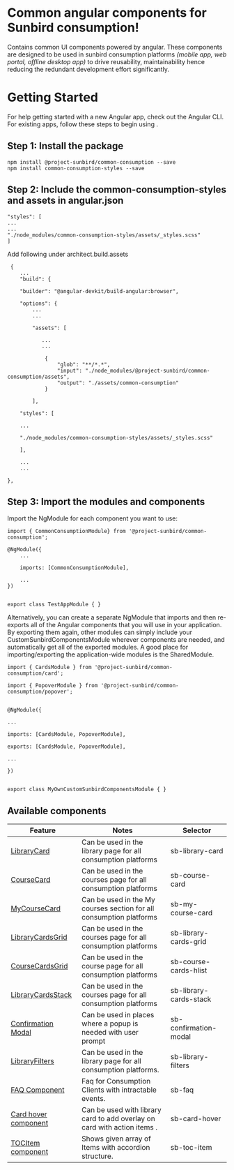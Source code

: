# Common angular components for Sunbird consumption!
Contains common UI components powered by angular. These components are designed to be used in sunbird consumption platforms *(mobile app, web portal, offline desktop app)* to drive reusability, maintainability hence reducing the redundant development effort significantly.

# Getting Started
For help getting started with a new Angular app, check out the Angular CLI.
For existing apps, follow these steps to begin using .

## Step 1: Install the package

    npm install @project-sunbird/common-consumption --save
    npm install common-consumption-styles --save

## Step 2: Include the common-consumption-styles and assets in angular.json
    "styles": [
    ...
    ...
    "./node_modules/common-consumption-styles/assets/_styles.scss"
    ]
  Add following under architect.build.assets

     {
	    ...
	    "build": {
	    
	    "builder": "@angular-devkit/build-angular:browser",
	    
	    "options": {
		    ...
		    ...
    
		    "assets": [
		    
			   ...
			   ...
			    
			    {
				    "glob": "**/*.*",
				    "input": "./node_modules/@project-sunbird/common-consumption/assets",
				    "output": "./assets/common-consumption"
			    }
		    
		    ],
    
	    "styles": [
	    
	    ...
	    
	    "./node_modules/common-consumption-styles/assets/_styles.scss"
	    
	    ],
	    
	    ...
	    ...
    
    },

  

## Step 3: Import the modules and components
Import the NgModule for each component you want to use:
       
    import { CommonConsumptionModule} from '@project-sunbird/common-consumption';
    
    @NgModule({
	    ...
	    
	    imports: [CommonConsumptionModule],
	    
	    ...
    })

  
    export class TestAppModule { }

Alternatively, you can create a separate NgModule that imports and then re-exports all of the Angular components that you will use in your application. By exporting them again, other modules can simply include your CustomSunbirdComponentsModule wherever components are needed, and automatically get all of the exported modules. A good place for importing/exporting the application-wide modules is the SharedModule.

    import { CardsModule } from '@project-sunbird/common-consumption/card';

    import { PopoverModule } from '@project-sunbird/common-consumption/popover';


    @NgModule({
    
    ...
    
    imports: [CardsModule, PopoverModule],
    
    exports: [CardsModule, PopoverModule],
    
    ...
    
    })


    export class MyOwnCustomSunbirdComponentsModule { }

## Available components
|Feature| Notes| Selector|
|--|--|--|
| [LibraryCard](./projects/common-consumption/src/lib/card/library-card/library-card.md) | Can be used in the library page for all consumption platforms| sb-library-card|
| [CourseCard](./projects/common-consumption/src/lib/card/course-card/course-card.md) | Can be used in the courses page for all consumption platforms| sb-course-card|
| [MyCourseCard](./projects/common-consumption/src/lib/card/my-course-card/my-course-card.md) | Can be used in the My courses section for all consumption platforms| sb-my-course-card|
| [LibraryCardsGrid](./projects/common-consumption/src/lib/layout/library-cards-grid/library-cards-grid.md) | Can be used in the courses page for all consumption platforms|sb-library-cards-grid|
| [CourseCardsGrid](./projects/common-consumption/src/lib/layout/course-cards-hlist/course-cards-hlist.md) | Can be used in the course page for all consumption platforms|sb-course-cards-hlist|
| [LibraryCardsStack](./projects/common-consumption/src/lib/layout/library-cards-stack/library-cards-stack.md) | Can be used in the courses page for all consumption platforms|sb-library-cards-stack|
| [Confirmation Modal]([https://github.com/Sunbird-Ed/SunbirdEd-consumption-ngcomponents](https://github.com/Sunbird-Ed/SunbirdEd-consumption-ngcomponents)) | Can be used in places where a popup is needed with user prompt|sb-confirmation-modal|
| [LibraryFilters](./projects/common-consumption/src/lib/library-filters/library-filters/library-filters.md) | Can be used in the library page for all consumption platforms. |sb-library-filters|
| [FAQ Component](./projects/common-consumption/src/lib/faq/faq/faq.md) | Faq for Consumption Clients with intractable events. |sb-faq|
| [Card hover component](./projects/common-consumption/src/lib/card/card-hover/card-hover.md) | Can be used with library card to add overlay on card with action items . |sb-card-hover|
| [TOCItem component](./projects/common-consumption/src/lib/content-details/toc-item/toc-item.md) | Shows given  array of Items with accordion structure. |sb-toc-item|

